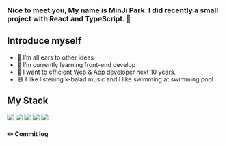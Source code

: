 ### Nice to meet you, My name is MinJi Park. I did recently a small project with React and TypeScript. 👋

## Introduce myself

- 🔭 I’m all ears to other ideas
- 🌱 I’m currently learning front-end develop
- 👯 I want to efficient Web & App developer next 10 years.
- 😄 I like listening k-balad music and I like swimming at swimming pool

## My Stack
  <div style="flex">
  <img src="https://img.shields.io/badge/TypeScript-3178C6?style=flat&logo=TypeScript&logoColor=white"/>
  <img src="https://img.shields.io/badge/React-61DAFB?style=flat&logo=React&logoColor=white"/>
  <img src="https://img.shields.io/badge/Javascript-F7DF1E?style=flat&logo=Javascript&logoColor=white"/>
  <img src="https://img.shields.io/badge/HTML5-E34F26?style=flat&logo=HTML5&logoColor=white"/>
  <img src="https://img.shields.io/badge/CSS3-1572B6?style=flat&logo=CSS3&logoColor=white"/>
  </div>

#### :pencil2: Commit log



